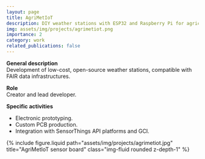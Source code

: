 ```yaml
---
layout: page
title: AgriMetIoT
description: DIY weather stations with ESP32 and Raspberry Pi for agricultural microclimates.
img: assets/img/projects/agrimetiot.png
importance: 2
category: work
related_publications: false
---
```


**General description**  
Development of low-cost, open-source weather stations, compatible with FAIR data infrastructures.

**Role**  
Creator and lead developer.

**Specific activities**

- Electronic prototyping.
- Custom PCB production.
- Integration with SensorThings API platforms and GCI.

<div class="row">
  <div class="col-sm mt-3 mt-md-0">
    {% include figure.liquid path="assets/img/projects/agrimetiot.jpg" title="AgriMetIoT sensor board" class="img-fluid rounded z-depth-1" %}
  </div>
</div>
